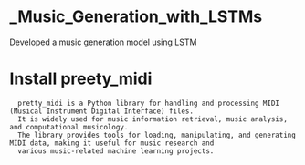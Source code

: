 # _Music_Generation_with_LSTMs
Developed a music generation model using LSTM


# Install preety_midi  
      pretty_midi is a Python library for handling and processing MIDI (Musical Instrument Digital Interface) files.
      It is widely used for music information retrieval, music analysis, and computational musicology.
      The library provides tools for loading, manipulating, and generating MIDI data, making it useful for music research and
      various music-related machine learning projects.
